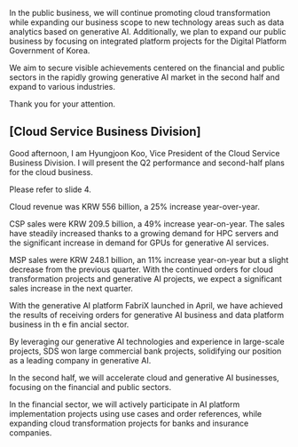 In the public business, we will continue promoting cloud transformation while expanding our business scope to new technology areas such as data analytics based on generative AI. Additionally, we plan to expand our public business by focusing on integrated platform projects for the Digital Platform Government of Korea.

We aim to secure visible achievements centered on the financial and public sectors in the rapidly growing generative AI market in the second half and expand to various industries.

Thank you for your attention.

## **[Cloud Service Business Division]**

Good afternoon, I am Hyungjoon Koo, Vice President of the Cloud Service Business Division. I will present the Q2 performance and second-half plans for the cloud business.

Please refer to slide 4.

Cloud revenue was KRW 556 billion, a 25% increase year-over-year.

CSP sales were KRW 209.5 billion, a 49% increase year-on-year. The sales have steadily increased thanks to a growing demand for HPC servers and the significant increase in demand for GPUs for generative AI services.

MSP sales were KRW 248.1 billion, an 11% increase year-on-year but a slight decrease from the previous quarter. With the continued orders for cloud transformation projects and generative AI projects, we expect a significant sales increase in the next quarter.

With the generative AI platform FabriX launched in April, we have achieved the results of receiving orders for generative AI business and data platform business in th e fin ancial sector.

By leveraging our generative AI technologies and experience in large-scale projects, SDS won large commercial bank projects, solidifying our position as a leading company in generative AI.

In the second half, we will accelerate cloud and generative AI businesses, focusing on the financial and public sectors.

In the financial sector, we will actively participate in AI platform implementation projects using use cases and order references, while expanding cloud transformation projects for banks and insurance companies.